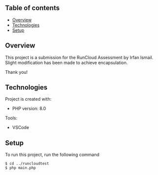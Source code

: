 ## Table of contents
* [Overview](#general-info)
* [Technologies](#technologies)
* [Setup](#setup)

## Overview
This project is a submission for the RunCloud Assessment by Irfan Ismail. Slight modification has been made to achieve encapsulation. 

Thank you!
	
## Technologies
Project is created with:
* PHP version: 8.0

Tools:
* VSCode
	
## Setup
To run this project, run the following command

```
$ cd ../runcloudtest
$ php main.php
```